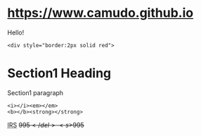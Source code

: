 # https://www.camudo.github.io
Hello!

<html lang="en" dir="ltr">
  <head>
    <meta charset="utf-8">
    <title></title>
  </head>
  <body>

    <div style="border:2px solid red">
<h1>Section1 Heading</h1>
<p>Section1 paragraph</p>
    </div>

    <i></i><em></em>
    <b></b><strong></strong>
<abbr title="">IRS</abbr> <del>$995</del>
<s>$995</s>
